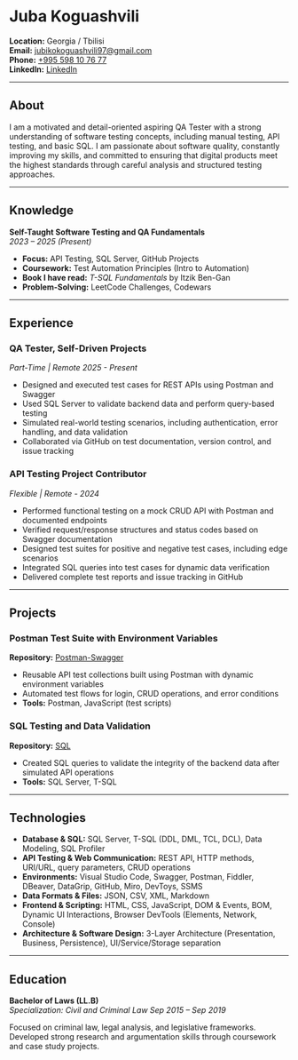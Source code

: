 # Juba Koguashvili

**Location:** Georgia / Tbilisi  
**Email:** [jubikokoguashvili97@gmail.com](mailto:jubikokoguashvili97@gmail.com)  
**Phone:** [+995 598 10 76 77](tel:+995598107677)  
**LinkedIn:** [LinkedIn](https://www.linkedin.com/in/jubakoguashvili/)  

---

## About

I am a motivated and detail-oriented aspiring QA Tester with a strong understanding of software testing concepts, including manual testing, API testing, and basic SQL. I am passionate about software quality, constantly improving my skills, and committed to ensuring that digital products meet the highest standards through careful analysis and structured testing approaches.

---

## Knowledge

**Self-Taught Software Testing and QA Fundamentals**  
_2023 – 2025 (Present)_

- **Focus:** API Testing, SQL Server, GitHub Projects  
- **Coursework:** Test Automation Principles (Intro to Automation)  
- **Book I have read:** *T-SQL Fundamentals* by Itzik Ben-Gan  
- **Problem-Solving:** LeetCode Challenges, Codewars

---

## Experience

### QA Tester, Self-Driven Projects  
_Part-Time | Remote 2025 - Present_

- Designed and executed test cases for REST APIs using Postman and Swagger  
- Used SQL Server to validate backend data and perform query-based testing  
- Simulated real-world testing scenarios, including authentication, error handling, and data validation  
- Collaborated via GitHub on test documentation, version control, and issue tracking

### API Testing Project Contributor  
_Flexible | Remote - 2024_

- Performed functional testing on a mock CRUD API with Postman and documented endpoints  
- Verified request/response structures and status codes based on Swagger documentation  
- Designed test suites for positive and negative test cases, including edge scenarios  
- Integrated SQL queries into test cases for dynamic data verification  
- Delivered complete test reports and issue tracking in GitHub

---

## Projects

### Postman Test Suite with Environment Variables  
**Repository:** [Postman-Swagger](https://github.com/juba97/Postman-Swagger)

- Reusable API test collections built using Postman with dynamic environment variables  
- Automated test flows for login, CRUD operations, and error conditions  
- **Tools:** Postman, JavaScript (test scripts)

### SQL Testing and Data Validation  
**Repository:** [SQL](https://github.com/juba97/SQL)

- Created SQL queries to validate the integrity of the backend data after simulated API operations  
- **Tools:** SQL Server, T-SQL

---

## Technologies

- **Database & SQL:** SQL Server, T-SQL (DDL, DML, TCL, DCL), Data Modeling, SQL Profiler  
- **API Testing & Web Communication:** REST API, HTTP methods, URI/URL, query parameters, CRUD operations  
- **Environments:** Visual Studio Code, Swagger, Postman, Fiddler, DBeaver, DataGrip, GitHub, Miro, DevToys, SSMS  
- **Data Formats & Files:** JSON, CSV, XML, Markdown  
- **Frontend & Scripting:** HTML, CSS, JavaScript, DOM & Events, BOM, Dynamic UI Interactions, Browser DevTools (Elements, Network, Console)  
- **Architecture & Software Design:** 3-Layer Architecture (Presentation, Business, Persistence), UI/Service/Storage separation

---

## Education

**Bachelor of Laws (LL.B)**  
_Specialization: Civil and Criminal Law_
_Sep 2015 – Sep 2019_

Focused on criminal law, legal analysis, and legislative frameworks. Developed strong research and argumentation skills through coursework and case study projects.
